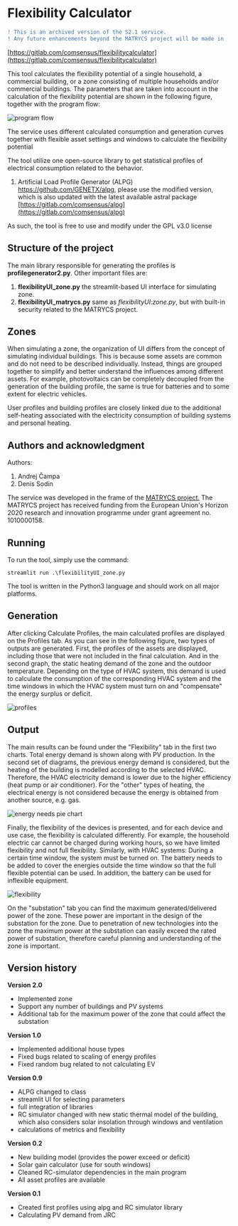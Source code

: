 Flexibility Calculator
==============
```diff
! This is an archived version of the S2.1 service. 
! Any future enhancements beyond the MATRYCS project will be made in 
```
[https://gitlab.com/comsensus/flexibilitycalculator](https://gitlab.com/comsensus/flexibilitycalculator)

This tool calculates the flexibility potential of a single household, a commercial building, or a zone consisting of 
multiple households and/or commercial buildings. The parameters that are taken into account in the calculation of the 
flexibility potential are shown in the following figure, together with the program flow:

![program flow](catalogues-Program_flow.png)

The service uses different calculated consumption and generation curves together with flexible asset settings and 
windows to calculate the flexibility potential

The tool utilize one open-source library to get statistical profiles of electrical consumption related to the behavior. 
1. Artificial Load Profile Generator (ALPG) https://github.com/GENETX/alpg, please use the modified version, which is 
also updated with the latest available astral package [https://gitlab.com/comsensus/alpg](https://gitlab.com/comsensus/alpg)


As such, the tool is free to use and modify under the GPL v3.0 license

Structure of the project
--------------
The main library responsible for generating the profiles is **profilegenerator2.py**.
Other important files are:
1. **flexibilityUI_zone.py** the streamlit-based UI interface for simulating zone.
2. **flexibilityUI_matrycs.py** same as *flexibilityUI:zone.py*, but with built-in security related to the MATRYCS project.


Zones
--------------
When simulating a zone, the organization of UI differs from the concept of simulating individual buildings. 
This is because some assets are common and do not need to be described individually. Instead, 
things are grouped together to simplify and better understand the influences among different assets. 
For example, photovoltaics can be completely decoupled from the generation of the building profile, 
the same is true for batteries and to some extent for electric vehicles.

User profiles and building profiles are closely linked due to the additional self-heating associated with 
the electricity consumption of building systems and personal heating.


Authors and acknowledgment
--------------

Authors:
1. Andrej Čampa
2. Denis Sodin

The service was developed in the frame of the [MATRYCS project.](https://matrycs.eu/)
The MATRYCS project has received funding from the European Union's Horizon 2020 research and innovation programme under grant agreement no. 1010000158.


Running
--------------

To run the tool, simply use the command: 
```
streamlit run .\flexibilityUI_zone.py
```

The tool is written in the Python3 language and should work on all major platforms. 


Generation
--------------

After clicking Calculate Profiles, the main calculated profiles are displayed on the Profiles tab. 
As you can see in the following figure, two types of outputs are generated. 
First, the profiles of the assets are displayed, including those that were not included in the final calculation. 
And in the second graph, the static heating demand of the zone and the outdoor temperature. 
Depending on the type of HVAC system, this demand is used to calculate the consumption of the corresponding HVAC system 
and the time windows in which the HVAC system must turn on and "compensate"  the energy surplus or deficit.

![profiles](profiles.png)

Output
--------------

The main results can be found under the "Flexibility" tab in the first two charts. Total energy demand is shown along with PV production.
In the second set of diagrams, the previous energy demand is considered, but the heating of the building is modelled according to the selected HVAC. 
Therefore, the HVAC electricity demand is lower due to the higher efficiency (heat pump or air conditioner).
For the "other" types of heating, the electrical energy is not considered because the energy is obtained from another source, e.g. gas.

![energy needs pie chart](flexibility_1.png)

Finally, the flexibility of the devices is presented, and for each device and use case, the flexibility is calculated differently.
For example, the household electric car cannot be charged during working hours, so we have limited flexibility and not full flexibility. 
Similarly, with HVAC systems: During a certain time window, the system must be turned on. The battery needs to be added 
to cover the energies outside the time window so that the full flexible potential can be used. In addition, the battery can be used for inflexible equipment.

![flexibility](flexibility_2.png)

On the "substation" tab you can find the maximum generated/delivered power of the zone. These power are important in the design of
the substation for the zone. Due to penetration of new technologies into the zone the maximum power at the substation can 
easily exceed the rated power of substation, therefore careful planning and understanding of the zone is important.


Version history
--------------

**Version 2.0**
- Implemented zone
- Support any number of buildings and PV systems
- Additional tab for the maximum power of the zone that could affect the substation

**Version 1.0**
- Implemented additional house types
- Fixed bugs related to scaling of energy profiles
- Fixed random bug related to not calculating EV

**Version 0.9**
- ALPG changed to class
- streamlit UI for selecting parameters
- full integration of libraries
- RC simulator changed with new static thermal model of the building, which also considers solar insolation through windows and ventilation
- calculations of metrics and flexibility

**Version 0.2**
- New building model (provides the power exceed or deficit)
- Solar gain calculator (use for south windows)
- Cleaned RC-simulator dependencies in the main program
- All asset profiles are available

**Version 0.1**
- Created first profiles using alpg and RC simulator library
- Calculating PV demand from JRC


